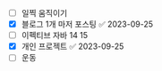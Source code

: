 - [ ] 일찍 움직이기
- [x] 블로그 1개 마저 포스팅 ✅ 2023-09-25
- [ ] 이펙티브 자바 14 15
- [x] 개인 프로젝트 ✅ 2023-09-25
- [ ] 운동